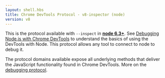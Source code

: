 ```yaml
---
layout: shell.hbs
title: Chrome DevTools Protocol - v8-inspector (node)
version: v8
---
```

This is the protocol available with <code>--inspect</code> in <a href="https://nodejs.org/en/blog/release/v6.3.0/"><b>node 6.3+</b></a>.
See <a href="https://medium.com/@paul_irish/debugging-node-js-nightlies-with-chrome-devtools-7c4a1b95ae27">Debugging Node.js with Chrome DevTools</a>
to understand the basics of using the DevTools with Node. This protocol allows any tool to connect to node to debug it.

The protocol domains available expose all underlying methods that deliver the JavaScript functionality found in Chrome DevTools.
More on the <a href="https://developer.chrome.com/devtools/docs/debugger-protocol">debugging protocol</a>.
